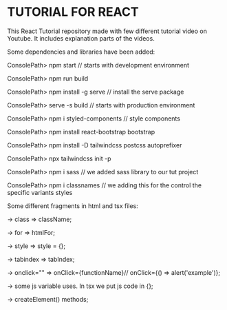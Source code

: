 # TUTORIAL FOR REACT

This React Tutorial repository made with few different tutorial video on Youtube. It includes explanation parts of the videos.

Some dependencies and libraries have been added:

ConsolePath> npm start // starts with development environment

ConsolePath> npm run build

ConsolePath> npm install -g serve // install the serve package

ConsolePath> serve -s build // starts with production environment

ConsolePath> npm i styled-components // style components

ConsolePath> npm install react-bootstrap bootstrap

ConsolePath> npm install -D tailwindcss postcss autoprefixer

ConsolePath> npx tailwindcss init -p

ConsolePath> npm i sass  // we added sass library to our tut project

ConsolePath> npm i classnames  // we adding this for the control the specific variants styles

Some different fragments in html and tsx files: 

-> class =>  className;

-> for =>  htmlFor;

-> style =>  style = {};

-> tabindex =>  tabIndex;

-> onclick="" =>  onClick={functionName}// onClick={() =>  alert('example')};

-> some js variable uses. In tsx we put js code in {};

-> createElement() methods;
